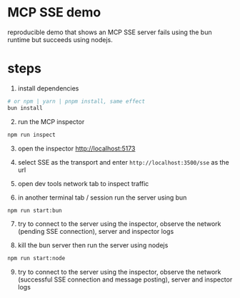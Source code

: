 # MCP SSE demo

reproducible demo that shows an MCP SSE server fails using the bun runtime but succeeds using nodejs.

# steps

1. install dependencies

```bash
# or npm | yarn | pnpm install, same effect
bun install
```

2. run the MCP inspector

```bash
npm run inspect
```

3. open the inspector [http://localhost:5173](http://localhost:5173)

4. select SSE as the transport and enter `http://localhost:3500/sse` as the url

5. open dev tools network tab to inspect traffic

6. in another terminal tab / session run the server using bun

```bash
npm run start:bun
```

7. try to connect to the server using the inspector, observe the network (pending SSE connection), server and inspector logs

8. kill the bun server then  run the server using nodejs

```bash
npm run start:node
```

9. try to connect to the server using the inspector, observe the network (successful SSE connection and message posting), server and inspector logs







